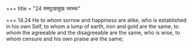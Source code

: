 +++
title = "24 समदुःखसुखः स्वस्थः"

+++
14.24 He to whom sorrow and happiness are alike, who is established in
his own Self, to whom a lump of earth, iron and gold are the same, to
whom the agreeable and the disagreeable are the same, who is wise, to
whom censure and his own praise are the same;
